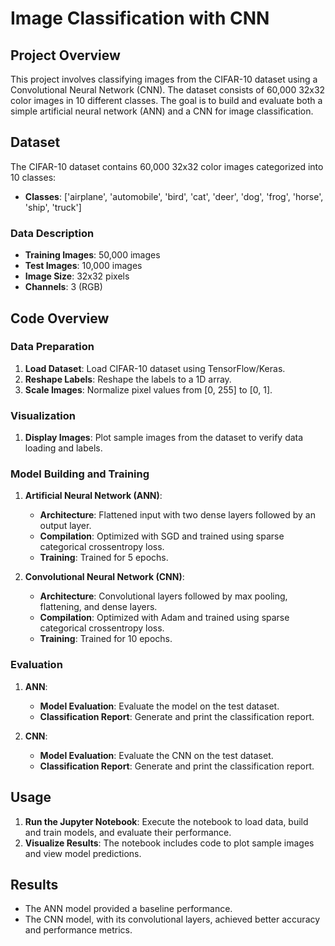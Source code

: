 # Image Classification with CNN

## Project Overview

This project involves classifying images from the CIFAR-10 dataset using a Convolutional Neural Network (CNN). The dataset consists of 60,000 32x32 color images in 10 different classes. The goal is to build and evaluate both a simple artificial neural network (ANN) and a CNN for image classification.

## Dataset

The CIFAR-10 dataset contains 60,000 32x32 color images categorized into 10 classes:

- **Classes**: ['airplane', 'automobile', 'bird', 'cat', 'deer', 'dog', 'frog', 'horse', 'ship', 'truck']

### Data Description

- **Training Images**: 50,000 images
- **Test Images**: 10,000 images
- **Image Size**: 32x32 pixels
- **Channels**: 3 (RGB)

## Code Overview

### Data Preparation

1. **Load Dataset**: Load CIFAR-10 dataset using TensorFlow/Keras.
2. **Reshape Labels**: Reshape the labels to a 1D array.
3. **Scale Images**: Normalize pixel values from [0, 255] to [0, 1].

### Visualization

1. **Display Images**: Plot sample images from the dataset to verify data loading and labels.

### Model Building and Training

1. **Artificial Neural Network (ANN)**:
   - **Architecture**: Flattened input with two dense layers followed by an output layer.
   - **Compilation**: Optimized with SGD and trained using sparse categorical crossentropy loss.
   - **Training**: Trained for 5 epochs.

2. **Convolutional Neural Network (CNN)**:
   - **Architecture**: Convolutional layers followed by max pooling, flattening, and dense layers.
   - **Compilation**: Optimized with Adam and trained using sparse categorical crossentropy loss.
   - **Training**: Trained for 10 epochs.

### Evaluation

1. **ANN**:
   - **Model Evaluation**: Evaluate the model on the test dataset.
   - **Classification Report**: Generate and print the classification report.

2. **CNN**:
   - **Model Evaluation**: Evaluate the CNN on the test dataset.
   - **Classification Report**: Generate and print the classification report.

## Usage

1. **Run the Jupyter Notebook**: Execute the notebook to load data, build and train models, and evaluate their performance.
2. **Visualize Results**: The notebook includes code to plot sample images and view model predictions.

## Results

- The ANN model provided a baseline performance.
- The CNN model, with its convolutional layers, achieved better accuracy and performance metrics.
